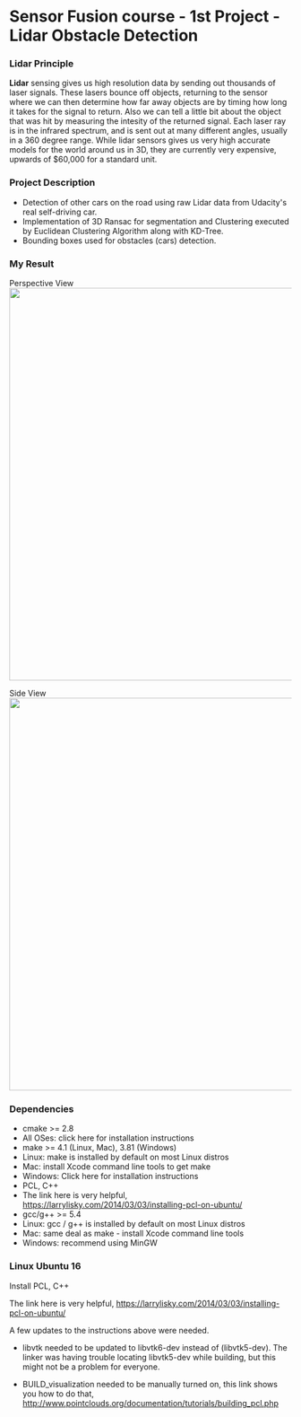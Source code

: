 # Sensor Fusion course - 1st Project - Lidar Obstacle Detection

### Lidar Principle

**Lidar** sensing gives us high resolution data by sending out thousands of laser signals. These lasers bounce off objects, returning to the sensor where we can then determine how far away objects are by timing how long it takes for the signal to return. Also we can tell a little bit about the object that was hit by measuring the intesity of the returned signal. Each laser ray is in the infrared spectrum, and is sent out at many different angles, usually in a 360 degree range. While lidar sensors gives us very high accurate models for the world around us in 3D, they are currently very expensive, upwards of $60,000 for a standard unit.

### Project Description

* Detection of other cars on the road using raw Lidar data from Udacity's real self-driving car.
* Implementation of 3D Ransac for segmentation and Clustering executed by Euclidean Clustering Algorithm along with KD-Tree.
* Bounding boxes used for obstacles (cars) detection.

### My Result

Perspective View 
<image src= "https://github.com/Srivaths-V/Lidar-Obstacle-Detection/blob/main/Lidar%20result.gif" width = "700" />

Side View 
<image src= "https://github.com/Srivaths-V/Lidar-Obstacle-Detection/blob/main/Lidar%20side%20view.gif" width = "700" />
 
### Dependencies
* cmake >= 2.8
* All OSes: click here for installation instructions
* make >= 4.1 (Linux, Mac), 3.81 (Windows)
* Linux: make is installed by default on most Linux distros
* Mac: install Xcode command line tools to get make
* Windows: Click here for installation instructions
* PCL, C++
* The link here is very helpful, https://larrylisky.com/2014/03/03/installing-pcl-on-ubuntu/
* gcc/g++ >= 5.4
* Linux: gcc / g++ is installed by default on most Linux distros
* Mac: same deal as make - install Xcode command line tools
* Windows: recommend using MinGW

### Linux Ubuntu 16

Install PCL, C++

The link here is very helpful, 
https://larrylisky.com/2014/03/03/installing-pcl-on-ubuntu/

A few updates to the instructions above were needed.

* libvtk needed to be updated to libvtk6-dev instead of (libvtk5-dev). The linker was having trouble locating libvtk5-dev while building, but this might not be a problem for everyone.

* BUILD_visualization needed to be manually turned on, this link shows you how to do that,
http://www.pointclouds.org/documentation/tutorials/building_pcl.php

